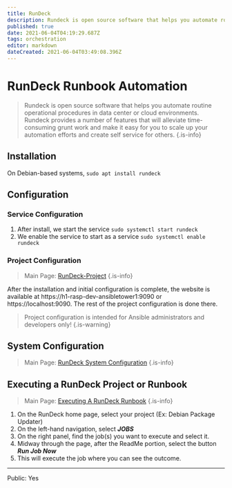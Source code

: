 ```yaml
---
title: RunDeck
description: Rundeck is open source software that helps you automate routine operational procedures in data center or cloud environments.
published: true
date: 2021-06-04T04:19:29.687Z
tags: orchestration
editor: markdown
dateCreated: 2021-06-04T03:49:08.396Z
---
```


# RunDeck Runbook Automation

> Rundeck is open source software that helps you automate routine operational procedures in data center or cloud environments. Rundeck provides a number of features that will alleviate time-consuming grunt work and make it easy for you to scale up your automation efforts and create self service for others.
{.is-info}

## Installation

On Debian-based systems, `sudo apt install rundeck`

## Configuration

### Service Configuration
1. After install, we start the service
`sudo systemctl start rundeck`
2. We enable the service to start as a service
`sudo systemctl enable rundeck`

### Project Configuration

> Main Page: [RunDeck-Project](/dtig-wiki/Admin/Orchestration/RunDeck/RunDeck-Project)
{.is-info}

After the installation and initial configuration is complete, the website is available at https://h1-rasp-dev-ansibletower1:9090 or https://localhost:9090.  The rest of the project configuration is done there.

> Project configuration is intended for Ansible administrators and developers only!
{.is-warning}

## System Configuration
> Main Page: [RunDeck System Configuration](/dtig-wiki/Admin/Orchestration/RunDeck/RunDeck-SysConfig)
{.is-info}


## Executing a RunDeck Project or Runbook

> Main Page: [Executing A RunDeck Runbook](/dtig-wiki/Admin/Orchestration/RunDeck/Executing-RunDeck)
{.is-info}

1. On the RunDeck home page, select your project (Ex: Debian Package Updater)
2. On the left-hand navigation, select ***JOBS***
3. On the right panel, find the job(s) you want to execute and select it.
4. Midway through the page, after the ReadMe portion, select the button ***Run Job Now***
5. This will execute the job where you can see the outcome.

----
Public: Yes